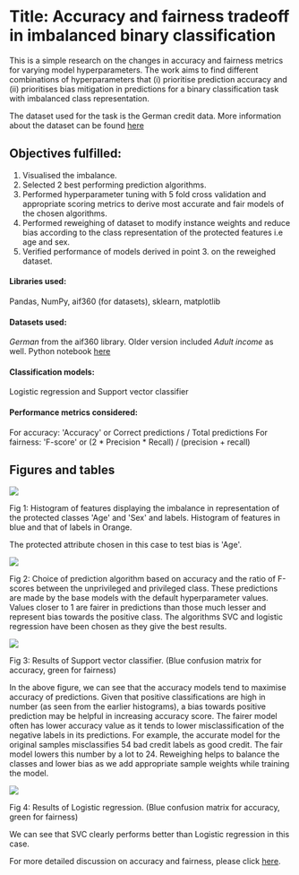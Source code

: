 # Title: Accuracy and fairness tradeoff in imbalanced binary classification
This is a simple research on the changes in accuracy and fairness metrics for varying model hyperparameters. The work aims to find different combinations of hyperparameters that (i) prioritise prediction accuracy and (ii) prioritises bias mitigation in predictions for a binary classification task with imbalanced class representation.

The dataset used for the task is the German credit data. More information about the dataset can be found [here](https://github.com/rud-ninja/ML_hyperparameter_tuning/blob/main/new/german.doc)

## Objectives fulfilled:
1. Visualised the imbalance.
2. Selected 2 best performing prediction algorithms.
3. Performed hyperparameter tuning with 5 fold cross validation and appropriate scoring metrics to derive most accurate and fair models of the chosen algorithms.
4. Performed reweighing of dataset to modify instance weights and reduce bias according to the class representation of the protected features i.e age and sex.
5. Verified performance of models derived in point 3. on the reweighed dataset.


#### Libraries used:
Pandas, NumPy, aif360 (for datasets), sklearn, matplotlib

#### Datasets used:
*German* from the aif360 library.
Older version included *Adult income* as well. Python notebook [here](https://github.com/rud-ninja/ML_hyperparameter_tuning/blob/main/ML_hyperparameter_tuning/ml_hyperparameter_tuning_code.ipynb)

#### Classification models:
Logistic regression and Support vector classifier

#### Performance metrics considered:
For accuracy: 'Accuracy' or Correct predictions / Total predictions
For fairness: 'F-score' or (2 * Precision * Recall) / (precision + recall)



## Figures and tables

![](https://github.com/rud-ninja/ML_hyperparameter_tuning/blob/main/new/hist.png)


Fig 1: Histogram of features displaying the imbalance in representation of the protected classes 'Age' and 'Sex' and labels. Histogram of features in blue and that of labels in Orange.

The protected attribute chosen in this case to test bias is 'Age'.




![](https://github.com/rud-ninja/ML_hyperparameter_tuning/blob/main/new/plot.png)


Fig 2: Choice of prediction algorithm based on accuracy and the ratio of F-scores between the unprivileged and privileged class. These predictions are made by the base models with the default hyperparameter values. Values closer to 1 are fairer in predictions than those much lesser and represent bias towards the positive class. The algorithms SVC and logistic regression have been chosen as they give the best results.




![](https://github.com/rud-ninja/ML_hyperparameter_tuning/blob/main/new/svc.jpg)


Fig 3: Results of Support vector classifier. (Blue confusion matrix for accuracy, green for fairness)

In the above figure, we can see that the accuracy models tend to maximise accuracy of predictions. Given that positive classifications are high in number (as seen from the earlier histograms), a bias towards positive prediction may be helpful in increasing accuracy score. The fairer model often has lower accuracy value as it tends to lower misclassification of the negative labels in its predictions. For example, the accurate model for the original samples misclassifies 54 bad credit labels as good credit. The fair model lowers this number by a lot to 24. Reweighing helps to balance the classes and lower bias as we add appropriate sample weights while training the model.


![](https://github.com/rud-ninja/ML_hyperparameter_tuning/blob/main/new/logreg.jpg)


Fig 4: Results of Logistic regression.  (Blue confusion matrix for accuracy, green for fairness)

We can see that SVC clearly performs better than Logistic regression in this case.

For more detailed discussion on accuracy and fairness, please click [here](https://github.com/rud-ninja/ML_hyperparameter_tuning/blob/main/ml_hyperparameter_tuning_report.pdf).
